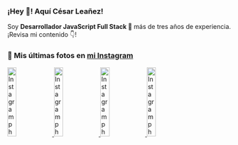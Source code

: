 <h3>¡Hey 👋! Aquí César Leañez!</h3>

<p>Soy <strong>Desarrollador JavaScript Full Stack 🚀</strong> más de tres años de experiencia.<br />¡Revisa mi contenido 👇!</p>

### 📸 Mis últimas fotos en [mi Instagram](https://instagram.com/cele)


<a href='https://instagram.com/p/C1UpuSGLQiG' target='_blank'>
  <img width='20%' src='https://scontent-lhr8-2.cdninstagram.com/v/t51.29350-15/412513918_1325803934584302_4400498733289087214_n.jpg?stp=dst-jpg_e15&_nc_ht=scontent-lhr8-2.cdninstagram.com&_nc_cat=106&_nc_ohc=_4ugwt6ZnSIQ7kNvgGf2Mxh&edm=APU89FABAAAA&ccb=7-5&oh=00_AYAy9MySayqq_lbSpINAS8UlIJWzDe4froeSqwZQrmu-cQ&oe=6695111D&_nc_sid=bc0c2c' alt='Instagram photo' />
</a>
<a href='https://instagram.com/p/CzMY3lzxgmx' target='_blank'>
  <img width='20%' src='https://scontent-lhr6-1.cdninstagram.com/v/t51.29350-15/398916226_819142863293745_2426123683154743297_n.webp?stp=dst-jpg_e35&_nc_ht=scontent-lhr6-1.cdninstagram.com&_nc_cat=109&_nc_ohc=ImXGoMsU7gAQ7kNvgFfHVkK&gid=a692fb8516a14b079af77a6ac1b31479&edm=APU89FABAAAA&ccb=7-5&oh=00_AYANwkRlGh8uk_n9FUq1DzpQjL_mb7-vH9BnPswJ4TrLWg&oe=6695100C&_nc_sid=bc0c2c' alt='Instagram photo' />
</a>
<a href='https://instagram.com/p/CygbQv4uqxM' target='_blank'>
  <img width='20%' src='https://scontent-lhr6-1.cdninstagram.com/v/t51.29350-15/391525959_236593062741789_5868561716480810596_n.webp?stp=dst-jpg_e35&_nc_ht=scontent-lhr6-1.cdninstagram.com&_nc_cat=109&_nc_ohc=tZWjTNGdgowQ7kNvgHFBtZM&gid=a692fb8516a14b079af77a6ac1b31479&edm=APU89FABAAAA&ccb=7-5&oh=00_AYBTN0go82fiUgfHV2fKbyMwAGp3lir2J65hXtodQ37Drw&oe=66951648&_nc_sid=bc0c2c' alt='Instagram photo' />
</a>
<a href='https://instagram.com/p/CxTmOF6vN8M' target='_blank'>
  <img width='20%' src='https://scontent-lhr6-1.cdninstagram.com/v/t51.29350-15/378565944_323878180141713_8920720304536029091_n.jpg?stp=dst-jpg_e15&_nc_ht=scontent-lhr6-1.cdninstagram.com&_nc_cat=109&_nc_ohc=R9sk9PzkaOgQ7kNvgHGijpy&gid=a692fb8516a14b079af77a6ac1b31479&edm=APU89FABAAAA&ccb=7-5&oh=00_AYDShDpq-WrQLZgeQTQHeAAXfk_v9qL-axw9anj7HSY7Hg&oe=66951012&_nc_sid=bc0c2c' alt='Instagram photo' />
</a>
